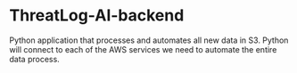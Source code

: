 # ThreatLog-AI-backend
Python application that processes and automates all new data in S3. Python will connect to each of the AWS services we need to automate the entire data process.
